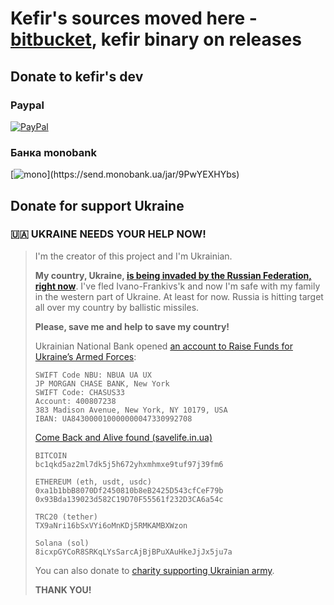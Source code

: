 # Kefir's sources moved here - [bitbucket](https://bitbucket.org/kefir-switch/kefir/src/master/), kefir binary on releases

## Donate to kefir's dev
### Paypal
[![PayPal](https://github.com/rashevskyv/kefir/assets/18294541/5e8a41b1-a15e-4e2c-a1fc-9230379ca1fa)](https://www.paypal.com/donate/?hosted_button_id=S5BLF972J8G92)

### Банка monobank
[![mono]([https://github.com/user-attachments/assets/6ce4d8d0-1200-455e-ae31-916f9c213fc6](https://github.com/user-attachments/assets/1855e1bc-dd0f-49cf-b09b-b4d48e0c15a5))](https://send.monobank.ua/jar/9PwYEXHYbs)

## Donate for support Ukraine
### 🇺🇦 UKRAINE NEEDS YOUR HELP NOW!
>
> I'm the creator of this project and I'm Ukrainian.
>
> **My country, Ukraine, [is being invaded by the Russian Federation, right now](https://www.bbc.com/news/world-europe-60504334)**. I've fled Ivano-Frankivs'k and now I'm safe with my family in the western part of Ukraine. At least for now.
> Russia is hitting target all over my country by ballistic missiles.
>
> **Please, save me and help to save my country!**
>
> Ukrainian National Bank opened [an account to Raise Funds for Ukraine’s Armed Forces](https://bank.gov.ua/en/news/all/natsionalniy-bank-vidkriv-spetsrahunok-dlya-zboru-koshtiv-na-potrebi-armiyi):
>
> ```
> SWIFT Code NBU: NBUA UA UX
> JP MORGAN CHASE BANK, New York
> SWIFT Code: CHASUS33
> Account: 400807238
> 383 Madison Avenue, New York, NY 10179, USA
> IBAN: UA843000010000000047330992708
> ```
> 
> [Come Back and Alive found (savelife.in.ua)](https://savelife.in.ua/)
> 
> ```
> BITCOIN
> bc1qkd5az2ml7dk5j5h672yhxmhmxe9tuf97j39fm6
> 
> ETHEREUM (eth, usdt, usdc)
> 0xa1b1bbB8070Df2450810b8eB2425D543cfCeF79b
> 0x93Bda139023d582C19D70F55561f232D3CA6a54c
> 
> TRC20 (tether)
> TX9aNri16bSxVYi6oMnKDj5RMKAMBXWzon
> 
> Solana (sol)
> 8icxpGYCoR8SRKqLYsSarcAjBjBPuXAuHkeJjJx5ju7a
> ```
>
> You can also donate to [charity supporting Ukrainian army](https://savelife.in.ua/en/donate/).
>
> **THANK YOU!**


